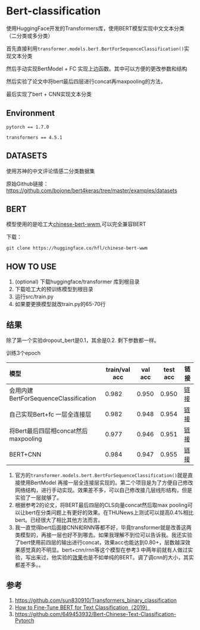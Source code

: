 # Bert-classification

使用HuggingFace开发的Transformers库，使用BERT模型实现中文文本分类（二分类或多分类）

首先直接利用`transformer.models.bert.BertForSequenceClassification()`实现文本分类

然后手动实现BertModel + FC 实现上边函数。其中可以方便的更改参数和结构

然后实验了论文中将bert最后四层进行concat再maxpooling的方法，

最后实现了bert + CNN实现文本分类



## Environment

`pytorch == 1.7.0`

`transformers == 4.5.1`

## DATASETS

使用苏神的中文评论情感二分类数据集

原始Github链接：https://github.com/bojone/bert4keras/tree/master/examples/datasets



## BERT

模型使用的是哈工大[chinese-bert-wwm](https://github.com/ymcui/Chinese-BERT-wwm),可以完全兼容BERT

下载：

```
git clone https://huggingface.co/hfl/chinese-bert-wwm
```



## HOW TO USE

1. (optional) 下载huggingface/transformer 库到根目录
2. 下载哈工大的预训练模型到根目录
3. 运行src/train.py
4. 如果要更换模型就改train.py的65-70行



## 结果

除了第一个实验dropout_bert是0.1，其余是0.2. 剩下参数都一样。

训练3个epoch

| 模型                                  | train/val acc | val acc | test acc | 链接                                                         |
| :------------------------------------ | ------------- | ------- | -------- | ------------------------------------------------------------ |
| 会用内建BertForSequenceClassification | 0.982         | 0.950   | 0.950    | [链接](https://github.com/karlhl/Bert-classification/blob/main/src/bert_CNN.py) |
| 自己实现Bert+fc 一层全连接层          | 0.982         | 0.948   | 0.954    | [链接](https://github.com/karlhl/Bert-classification/blob/main/src/bert_lr.py) |
| 将Bert最后四层相concat然后maxpooling  | 0.977         | 0.946   | 0.951    | [链接](https://github.com/karlhl/Bert-classification/blob/main/src/bert_lr_last4layer.py) |
| BERT+CNN                              | 0.984         | 0.947   | 0.955    | [链接](https://github.com/karlhl/Bert-classification/blob/main/src/bert_CNN.py) |

1. 官方的`transformer.models.bert.BertForSequenceClassification()`就是直接使用BertModel 再接一层全连接层实现的。第二个项目是为了方便自己修改网络结构，进行手动实现。效果差不多，可以自己修改接几层线形结构，但是实验了一层就够了。
2. 根据参考2的论文，将BERT最后四层的CLS向量concat然后取max pooling可以让bert在分类问题上有更好的效果。在THUNews上测试可以提高0.4%相比bert。已经很大了相比其他方法而言。
3. 我一直觉得bert后面接CNN和RNN等都不好，毕竟transformer就是改善这两类模型的，再接一层也好不到哪去。如果我理解不到位可以告诉我。我还实验了bert使用前四层的输出进行concat，效果acc也能达到0.80+，层数越深效果感觉真的不明显。bert+cnn/rnn等这个模型在参考3 中两年前就有人做过实验，写出来过，他实验的[效果](https://github.com/649453932/Bert-Chinese-Text-Classification-Pytorch#%E6%95%88%E6%9E%9C)也是不如单纯的BERT。调了调cnn的大小，其实都差不多。。





## 参考

1. https://github.com/sun830910/Transformers_binary_classification
2. [How to Fine-Tune BERT for Text Classification（2019）](https://www.aclweb.org/anthology/P18-1031.pdf)
3. https://github.com/649453932/Bert-Chinese-Text-Classification-Pytorch

